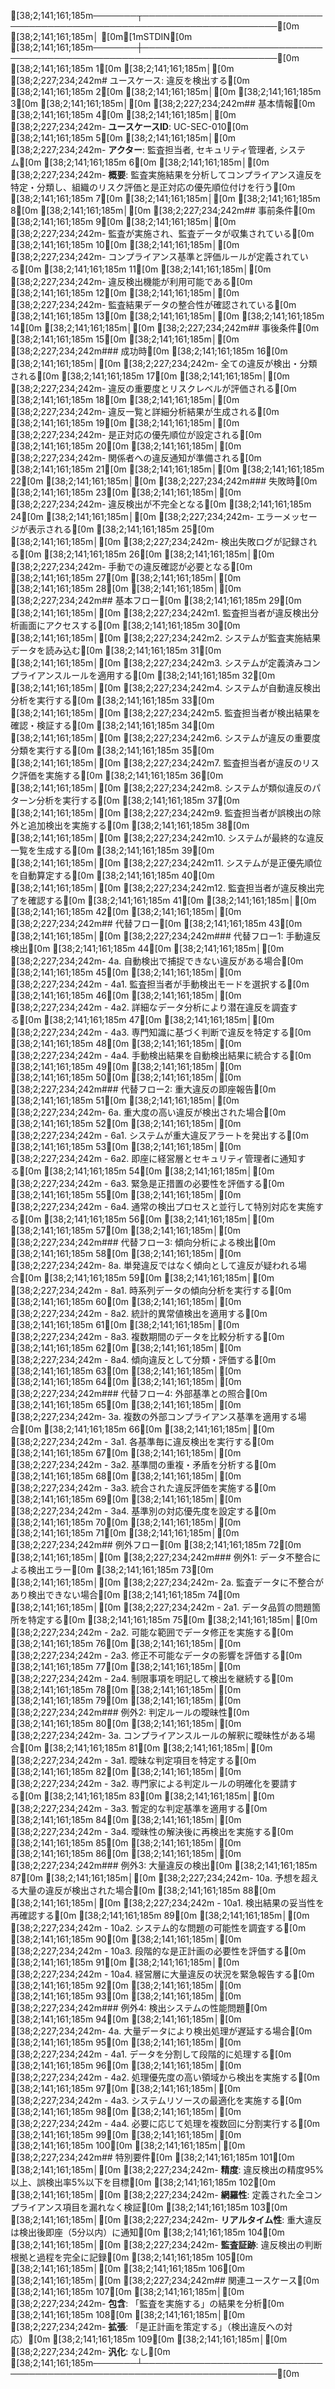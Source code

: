 [38;2;141;161;185m───────┬────────────────────────────────────────────────────────────────────────[0m
       [38;2;141;161;185m│ [0m[1mSTDIN[0m
[38;2;141;161;185m───────┼────────────────────────────────────────────────────────────────────────[0m
[38;2;141;161;185m   1[0m   [38;2;141;161;185m│[0m [38;2;227;234;242m# ユースケース: 違反を検出する[0m
[38;2;141;161;185m   2[0m   [38;2;141;161;185m│[0m 
[38;2;141;161;185m   3[0m   [38;2;141;161;185m│[0m [38;2;227;234;242m## 基本情報[0m
[38;2;141;161;185m   4[0m   [38;2;141;161;185m│[0m [38;2;227;234;242m- **ユースケースID**: UC-SEC-010[0m
[38;2;141;161;185m   5[0m   [38;2;141;161;185m│[0m [38;2;227;234;242m- **アクター**: 監査担当者, セキュリティ管理者, システム[0m
[38;2;141;161;185m   6[0m   [38;2;141;161;185m│[0m [38;2;227;234;242m- **概要**: 監査実施結果を分析してコンプライアンス違反を特定・分類し、組織のリスク評価と是正対応の優先順位付けを行う[0m
[38;2;141;161;185m   7[0m   [38;2;141;161;185m│[0m 
[38;2;141;161;185m   8[0m   [38;2;141;161;185m│[0m [38;2;227;234;242m## 事前条件[0m
[38;2;141;161;185m   9[0m   [38;2;141;161;185m│[0m [38;2;227;234;242m- 監査が実施され、監査データが収集されている[0m
[38;2;141;161;185m  10[0m   [38;2;141;161;185m│[0m [38;2;227;234;242m- コンプライアンス基準と評価ルールが定義されている[0m
[38;2;141;161;185m  11[0m   [38;2;141;161;185m│[0m [38;2;227;234;242m- 違反検出機能が利用可能である[0m
[38;2;141;161;185m  12[0m   [38;2;141;161;185m│[0m [38;2;227;234;242m- 監査結果データの整合性が確認されている[0m
[38;2;141;161;185m  13[0m   [38;2;141;161;185m│[0m 
[38;2;141;161;185m  14[0m   [38;2;141;161;185m│[0m [38;2;227;234;242m## 事後条件[0m
[38;2;141;161;185m  15[0m   [38;2;141;161;185m│[0m [38;2;227;234;242m### 成功時[0m
[38;2;141;161;185m  16[0m   [38;2;141;161;185m│[0m [38;2;227;234;242m- 全ての違反が検出・分類される[0m
[38;2;141;161;185m  17[0m   [38;2;141;161;185m│[0m [38;2;227;234;242m- 違反の重要度とリスクレベルが評価される[0m
[38;2;141;161;185m  18[0m   [38;2;141;161;185m│[0m [38;2;227;234;242m- 違反一覧と詳細分析結果が生成される[0m
[38;2;141;161;185m  19[0m   [38;2;141;161;185m│[0m [38;2;227;234;242m- 是正対応の優先順位が設定される[0m
[38;2;141;161;185m  20[0m   [38;2;141;161;185m│[0m [38;2;227;234;242m- 関係者への違反通知が準備される[0m
[38;2;141;161;185m  21[0m   [38;2;141;161;185m│[0m 
[38;2;141;161;185m  22[0m   [38;2;141;161;185m│[0m [38;2;227;234;242m### 失敗時[0m
[38;2;141;161;185m  23[0m   [38;2;141;161;185m│[0m [38;2;227;234;242m- 違反検出が不完全となる[0m
[38;2;141;161;185m  24[0m   [38;2;141;161;185m│[0m [38;2;227;234;242m- エラーメッセージが表示される[0m
[38;2;141;161;185m  25[0m   [38;2;141;161;185m│[0m [38;2;227;234;242m- 検出失敗ログが記録される[0m
[38;2;141;161;185m  26[0m   [38;2;141;161;185m│[0m [38;2;227;234;242m- 手動での違反確認が必要となる[0m
[38;2;141;161;185m  27[0m   [38;2;141;161;185m│[0m 
[38;2;141;161;185m  28[0m   [38;2;141;161;185m│[0m [38;2;227;234;242m## 基本フロー[0m
[38;2;141;161;185m  29[0m   [38;2;141;161;185m│[0m [38;2;227;234;242m1. 監査担当者が違反検出分析画面にアクセスする[0m
[38;2;141;161;185m  30[0m   [38;2;141;161;185m│[0m [38;2;227;234;242m2. システムが監査実施結果データを読み込む[0m
[38;2;141;161;185m  31[0m   [38;2;141;161;185m│[0m [38;2;227;234;242m3. システムが定義済みコンプライアンスルールを適用する[0m
[38;2;141;161;185m  32[0m   [38;2;141;161;185m│[0m [38;2;227;234;242m4. システムが自動違反検出分析を実行する[0m
[38;2;141;161;185m  33[0m   [38;2;141;161;185m│[0m [38;2;227;234;242m5. 監査担当者が検出結果を確認・検証する[0m
[38;2;141;161;185m  34[0m   [38;2;141;161;185m│[0m [38;2;227;234;242m6. システムが違反の重要度分類を実行する[0m
[38;2;141;161;185m  35[0m   [38;2;141;161;185m│[0m [38;2;227;234;242m7. 監査担当者が違反のリスク評価を実施する[0m
[38;2;141;161;185m  36[0m   [38;2;141;161;185m│[0m [38;2;227;234;242m8. システムが類似違反のパターン分析を実行する[0m
[38;2;141;161;185m  37[0m   [38;2;141;161;185m│[0m [38;2;227;234;242m9. 監査担当者が誤検出の除外と追加検出を実施する[0m
[38;2;141;161;185m  38[0m   [38;2;141;161;185m│[0m [38;2;227;234;242m10. システムが最終的な違反一覧を生成する[0m
[38;2;141;161;185m  39[0m   [38;2;141;161;185m│[0m [38;2;227;234;242m11. システムが是正優先順位を自動算定する[0m
[38;2;141;161;185m  40[0m   [38;2;141;161;185m│[0m [38;2;227;234;242m12. 監査担当者が違反検出完了を確認する[0m
[38;2;141;161;185m  41[0m   [38;2;141;161;185m│[0m 
[38;2;141;161;185m  42[0m   [38;2;141;161;185m│[0m [38;2;227;234;242m## 代替フロー[0m
[38;2;141;161;185m  43[0m   [38;2;141;161;185m│[0m [38;2;227;234;242m### 代替フロー1: 手動違反検出[0m
[38;2;141;161;185m  44[0m   [38;2;141;161;185m│[0m [38;2;227;234;242m- 4a. 自動検出で捕捉できない違反がある場合[0m
[38;2;141;161;185m  45[0m   [38;2;141;161;185m│[0m [38;2;227;234;242m  - 4a1. 監査担当者が手動検出モードを選択する[0m
[38;2;141;161;185m  46[0m   [38;2;141;161;185m│[0m [38;2;227;234;242m  - 4a2. 詳細なデータ分析により潜在違反を調査する[0m
[38;2;141;161;185m  47[0m   [38;2;141;161;185m│[0m [38;2;227;234;242m  - 4a3. 専門知識に基づく判断で違反を特定する[0m
[38;2;141;161;185m  48[0m   [38;2;141;161;185m│[0m [38;2;227;234;242m  - 4a4. 手動検出結果を自動検出結果に統合する[0m
[38;2;141;161;185m  49[0m   [38;2;141;161;185m│[0m 
[38;2;141;161;185m  50[0m   [38;2;141;161;185m│[0m [38;2;227;234;242m### 代替フロー2: 重大違反の即座報告[0m
[38;2;141;161;185m  51[0m   [38;2;141;161;185m│[0m [38;2;227;234;242m- 6a. 重大度の高い違反が検出された場合[0m
[38;2;141;161;185m  52[0m   [38;2;141;161;185m│[0m [38;2;227;234;242m  - 6a1. システムが重大違反アラートを発出する[0m
[38;2;141;161;185m  53[0m   [38;2;141;161;185m│[0m [38;2;227;234;242m  - 6a2. 即座に経営層とセキュリティ管理者に通知する[0m
[38;2;141;161;185m  54[0m   [38;2;141;161;185m│[0m [38;2;227;234;242m  - 6a3. 緊急是正措置の必要性を評価する[0m
[38;2;141;161;185m  55[0m   [38;2;141;161;185m│[0m [38;2;227;234;242m  - 6a4. 通常の検出プロセスと並行して特別対応を実施する[0m
[38;2;141;161;185m  56[0m   [38;2;141;161;185m│[0m 
[38;2;141;161;185m  57[0m   [38;2;141;161;185m│[0m [38;2;227;234;242m### 代替フロー3: 傾向分析による検出[0m
[38;2;141;161;185m  58[0m   [38;2;141;161;185m│[0m [38;2;227;234;242m- 8a. 単発違反ではなく傾向として違反が疑われる場合[0m
[38;2;141;161;185m  59[0m   [38;2;141;161;185m│[0m [38;2;227;234;242m  - 8a1. 時系列データの傾向分析を実行する[0m
[38;2;141;161;185m  60[0m   [38;2;141;161;185m│[0m [38;2;227;234;242m  - 8a2. 統計的異常値検出を適用する[0m
[38;2;141;161;185m  61[0m   [38;2;141;161;185m│[0m [38;2;227;234;242m  - 8a3. 複数期間のデータを比較分析する[0m
[38;2;141;161;185m  62[0m   [38;2;141;161;185m│[0m [38;2;227;234;242m  - 8a4. 傾向違反として分類・評価する[0m
[38;2;141;161;185m  63[0m   [38;2;141;161;185m│[0m 
[38;2;141;161;185m  64[0m   [38;2;141;161;185m│[0m [38;2;227;234;242m### 代替フロー4: 外部基準との照合[0m
[38;2;141;161;185m  65[0m   [38;2;141;161;185m│[0m [38;2;227;234;242m- 3a. 複数の外部コンプライアンス基準を適用する場合[0m
[38;2;141;161;185m  66[0m   [38;2;141;161;185m│[0m [38;2;227;234;242m  - 3a1. 各基準毎に違反検出を実行する[0m
[38;2;141;161;185m  67[0m   [38;2;141;161;185m│[0m [38;2;227;234;242m  - 3a2. 基準間の重複・矛盾を分析する[0m
[38;2;141;161;185m  68[0m   [38;2;141;161;185m│[0m [38;2;227;234;242m  - 3a3. 統合された違反評価を実施する[0m
[38;2;141;161;185m  69[0m   [38;2;141;161;185m│[0m [38;2;227;234;242m  - 3a4. 基準別の対応優先度を設定する[0m
[38;2;141;161;185m  70[0m   [38;2;141;161;185m│[0m 
[38;2;141;161;185m  71[0m   [38;2;141;161;185m│[0m [38;2;227;234;242m## 例外フロー[0m
[38;2;141;161;185m  72[0m   [38;2;141;161;185m│[0m [38;2;227;234;242m### 例外1: データ不整合による検出エラー[0m
[38;2;141;161;185m  73[0m   [38;2;141;161;185m│[0m [38;2;227;234;242m- 2a. 監査データに不整合があり検出できない場合[0m
[38;2;141;161;185m  74[0m   [38;2;141;161;185m│[0m [38;2;227;234;242m  - 2a1. データ品質の問題箇所を特定する[0m
[38;2;141;161;185m  75[0m   [38;2;141;161;185m│[0m [38;2;227;234;242m  - 2a2. 可能な範囲でデータ修正を実施する[0m
[38;2;141;161;185m  76[0m   [38;2;141;161;185m│[0m [38;2;227;234;242m  - 2a3. 修正不可能なデータの影響を評価する[0m
[38;2;141;161;185m  77[0m   [38;2;141;161;185m│[0m [38;2;227;234;242m  - 2a4. 制限事項を明記して検出を継続する[0m
[38;2;141;161;185m  78[0m   [38;2;141;161;185m│[0m 
[38;2;141;161;185m  79[0m   [38;2;141;161;185m│[0m [38;2;227;234;242m### 例外2: 判定ルールの曖昧性[0m
[38;2;141;161;185m  80[0m   [38;2;141;161;185m│[0m [38;2;227;234;242m- 3a. コンプライアンスルールの解釈に曖昧性がある場合[0m
[38;2;141;161;185m  81[0m   [38;2;141;161;185m│[0m [38;2;227;234;242m  - 3a1. 曖昧な判定項目を特定する[0m
[38;2;141;161;185m  82[0m   [38;2;141;161;185m│[0m [38;2;227;234;242m  - 3a2. 専門家による判定ルールの明確化を要請する[0m
[38;2;141;161;185m  83[0m   [38;2;141;161;185m│[0m [38;2;227;234;242m  - 3a3. 暫定的な判定基準を適用する[0m
[38;2;141;161;185m  84[0m   [38;2;141;161;185m│[0m [38;2;227;234;242m  - 3a4. 曖昧性の解決後に再検出を実施する[0m
[38;2;141;161;185m  85[0m   [38;2;141;161;185m│[0m 
[38;2;141;161;185m  86[0m   [38;2;141;161;185m│[0m [38;2;227;234;242m### 例外3: 大量違反の検出[0m
[38;2;141;161;185m  87[0m   [38;2;141;161;185m│[0m [38;2;227;234;242m- 10a. 予想を超える大量の違反が検出された場合[0m
[38;2;141;161;185m  88[0m   [38;2;141;161;185m│[0m [38;2;227;234;242m  - 10a1. 検出結果の妥当性を再確認する[0m
[38;2;141;161;185m  89[0m   [38;2;141;161;185m│[0m [38;2;227;234;242m  - 10a2. システム的な問題の可能性を調査する[0m
[38;2;141;161;185m  90[0m   [38;2;141;161;185m│[0m [38;2;227;234;242m  - 10a3. 段階的な是正計画の必要性を評価する[0m
[38;2;141;161;185m  91[0m   [38;2;141;161;185m│[0m [38;2;227;234;242m  - 10a4. 経営層に大量違反の状況を緊急報告する[0m
[38;2;141;161;185m  92[0m   [38;2;141;161;185m│[0m 
[38;2;141;161;185m  93[0m   [38;2;141;161;185m│[0m [38;2;227;234;242m### 例外4: 検出システムの性能問題[0m
[38;2;141;161;185m  94[0m   [38;2;141;161;185m│[0m [38;2;227;234;242m- 4a. 大量データにより検出処理が遅延する場合[0m
[38;2;141;161;185m  95[0m   [38;2;141;161;185m│[0m [38;2;227;234;242m  - 4a1. データを分割して段階的に処理する[0m
[38;2;141;161;185m  96[0m   [38;2;141;161;185m│[0m [38;2;227;234;242m  - 4a2. 処理優先度の高い領域から検出を実施する[0m
[38;2;141;161;185m  97[0m   [38;2;141;161;185m│[0m [38;2;227;234;242m  - 4a3. システムリソースの最適化を実施する[0m
[38;2;141;161;185m  98[0m   [38;2;141;161;185m│[0m [38;2;227;234;242m  - 4a4. 必要に応じて処理を複数回に分割実行する[0m
[38;2;141;161;185m  99[0m   [38;2;141;161;185m│[0m 
[38;2;141;161;185m 100[0m   [38;2;141;161;185m│[0m [38;2;227;234;242m## 特別要件[0m
[38;2;141;161;185m 101[0m   [38;2;141;161;185m│[0m [38;2;227;234;242m- **精度**: 違反検出の精度95%以上、誤検出率5%以下を目標[0m
[38;2;141;161;185m 102[0m   [38;2;141;161;185m│[0m [38;2;227;234;242m- **網羅性**: 定義された全コンプライアンス項目を漏れなく検証[0m
[38;2;141;161;185m 103[0m   [38;2;141;161;185m│[0m [38;2;227;234;242m- **リアルタイム性**: 重大違反は検出後即座（5分以内）に通知[0m
[38;2;141;161;185m 104[0m   [38;2;141;161;185m│[0m [38;2;227;234;242m- **監査証跡**: 違反検出の判断根拠と過程を完全に記録[0m
[38;2;141;161;185m 105[0m   [38;2;141;161;185m│[0m 
[38;2;141;161;185m 106[0m   [38;2;141;161;185m│[0m [38;2;227;234;242m## 関連ユースケース[0m
[38;2;141;161;185m 107[0m   [38;2;141;161;185m│[0m [38;2;227;234;242m- **包含**: 「監査を実施する」の結果を分析[0m
[38;2;141;161;185m 108[0m   [38;2;141;161;185m│[0m [38;2;227;234;242m- **拡張**: 「是正計画を策定する」（検出違反への対応）[0m
[38;2;141;161;185m 109[0m   [38;2;141;161;185m│[0m [38;2;227;234;242m- **汎化**: なし[0m
[38;2;141;161;185m───────┴────────────────────────────────────────────────────────────────────────[0m
